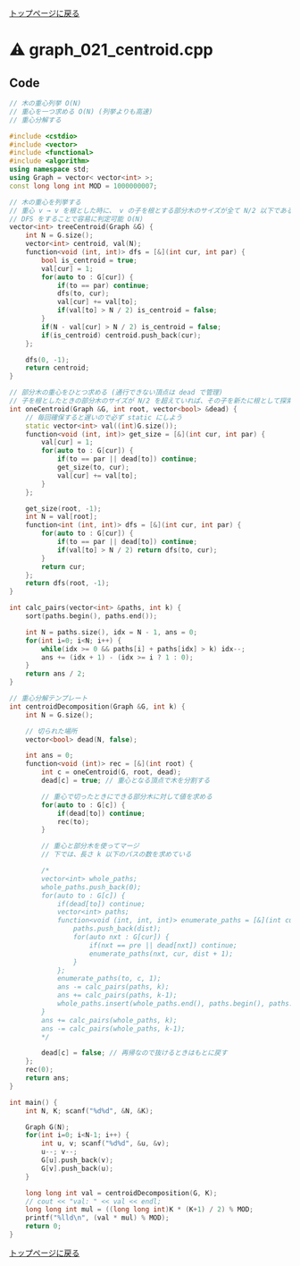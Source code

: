 <!-- mathjax config similar to math.stackexchange -->
<script type="text/x-mathjax-config">
MathJax.Hub.Config({
  jax: ["input/TeX", "output/HTML-CSS"],
  tex2jax: {
    inlineMath: [ ['$', '$'] ],
    displayMath: [ ['$$', '$$']],
    processEscapes: true,
    skipTags: ['script', 'noscript', 'style', 'textarea', 'pre', 'code']
  },
  messageStyle: "none",
  "HTML-CSS": { preferredFont: "TeX", availableFonts: ["STIX","TeX"] }
});
</script>
<script src="http://cdn.mathjax.org/mathjax/latest/MathJax.js?config=TeX-AMS_HTML" type="text/javascript"></script>

<script type="text/javascript" src="https://cdnjs.cloudflare.com/ajax/libs/jquery/3.4.1/jquery.min.js"></script>
<link rel="stylesheet" href="../css/copy-button.css" />
<script type="text/javascript" src="../js/balloons.js"></script>
<script type="text/javascript" src="../js/copy-button.js"></script>



[トップページに戻る](../index.html)

# :warning: graph\_021\_centroid.cpp

## Code

```cpp
// 木の重心列挙 O(N)
// 重心を一つ求める O(N) (列挙よりも高速)
// 重心分解する

#include <cstdio>
#include <vector>
#include <functional>
#include <algorithm>
using namespace std;
using Graph = vector< vector<int> >;
const long long int MOD = 1000000007;

// 木の重心を列挙する
// 重心 v → v を根とした時に、 v の子を根とする部分木のサイズが全て N/2 以下である
// DFS をすることで容易に判定可能 O(N)
vector<int> treeCentroid(Graph &G) {
    int N = G.size();
    vector<int> centroid, val(N);
    function<void (int, int)> dfs = [&](int cur, int par) {
        bool is_centroid = true;
        val[cur] = 1;
        for(auto to : G[cur]) {
            if(to == par) continue;
            dfs(to, cur);
            val[cur] += val[to];
            if(val[to] > N / 2) is_centroid = false;
        }
        if(N - val[cur] > N / 2) is_centroid = false;
        if(is_centroid) centroid.push_back(cur);
    };

    dfs(0, -1);
    return centroid;
}

// 部分木の重心をひとつ求める (通行できない頂点は dead で管理)
// 子を根としたときの部分木のサイズが N/2 を超えていれば、その子を新たに根として探索
int oneCentroid(Graph &G, int root, vector<bool> &dead) {
    // 毎回確保すると遅いので必ず static にしよう
    static vector<int> val((int)G.size());
    function<void (int, int)> get_size = [&](int cur, int par) {
        val[cur] = 1;
        for(auto to : G[cur]) {
            if(to == par || dead[to]) continue;
            get_size(to, cur);
            val[cur] += val[to];
        }
    };

    get_size(root, -1);
    int N = val[root];
    function<int (int, int)> dfs = [&](int cur, int par) {
        for(auto to : G[cur]) {
            if(to == par || dead[to]) continue;
            if(val[to] > N / 2) return dfs(to, cur);
        }
        return cur;
    };
    return dfs(root, -1);
}

int calc_pairs(vector<int> &paths, int k) {
    sort(paths.begin(), paths.end());

    int N = paths.size(), idx = N - 1, ans = 0;
    for(int i=0; i<N; i++) {
        while(idx >= 0 && paths[i] + paths[idx] > k) idx--;
        ans += (idx + 1) - (idx >= i ? 1 : 0);
    }
    return ans / 2;
}

// 重心分解テンプレート
int centroidDecomposition(Graph &G, int k) {
    int N = G.size();

    // 切られた場所
    vector<bool> dead(N, false);

    int ans = 0;
    function<void (int)> rec = [&](int root) {
        int c = oneCentroid(G, root, dead);
        dead[c] = true; // 重心となる頂点で木を分割する

        // 重心で切ったときにできる部分木に対して値を求める
        for(auto to : G[c]) {
            if(dead[to]) continue;
            rec(to);
        }

        // 重心と部分木を使ってマージ
        // 下では、長さ k 以下のパスの数を求めている

        /*
        vector<int> whole_paths;
        whole_paths.push_back(0);
        for(auto to : G[c]) {
            if(dead[to]) continue;
            vector<int> paths;
            function<void (int, int, int)> enumerate_paths = [&](int cur, int pre, int dist) {
                paths.push_back(dist);
                for(auto nxt : G[cur]) {
                    if(nxt == pre || dead[nxt]) continue;
                    enumerate_paths(nxt, cur, dist + 1);
                }
            };
            enumerate_paths(to, c, 1);
            ans -= calc_pairs(paths, k);
            ans += calc_pairs(paths, k-1);
            whole_paths.insert(whole_paths.end(), paths.begin(), paths.end());
        }
        ans += calc_pairs(whole_paths, k);
        ans -= calc_pairs(whole_paths, k-1);
        */

        dead[c] = false; // 再帰なので抜けるときはもとに戻す
    };
    rec(0);
    return ans;
}

int main() {
    int N, K; scanf("%d%d", &N, &K);

    Graph G(N);
    for(int i=0; i<N-1; i++) {
        int u, v; scanf("%d%d", &u, &v);
        u--; v--;
        G[u].push_back(v);
        G[v].push_back(u);
    }

    long long int val = centroidDecomposition(G, K);
    // cout << "val: " << val << endl;
    long long int mul = ((long long int)K * (K+1) / 2) % MOD;
    printf("%lld\n", (val * mul) % MOD);
    return 0;
}
```

[トップページに戻る](../index.html)
